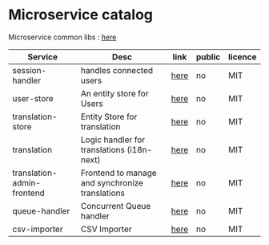 # Microservice catalog



Microservice common libs : [here](https://github.com/FDT2k/microservice-common-libs)



| Service |Desc| link | public | licence |
|--|--|--| -- | -- |
| session-handler| handles connected users | [here](https://github.com/FDT2k/gka-microservice-session) | no | MIT |
| user-store | An entity store for Users | [here]([https://github.com/FDT2k/gka-microservice-user-store) | no | MIT |
| translation-store | Entity Store for translation  | [here](https://github.com/FDT2k/gka-microservice-user-store) | no | MIT |
| translation | Logic handler for translations (i18n-next) | [here](https://github.com/FDT2k/gka-microservice-user-store) | no | MIT |
| translation-admin-frontend | Frontend to manage and synchronize translations | [here](https://github.com/FDT2k/gka-microservice-user-store) | no | MIT |
| queue-handler| Concurrent Queue handler | [here](https://github.com/FDT2k/microservice-queue-handler) | no | MIT |
| csv-importer| CSV Importer | [here](https://github.com/FDT2k/microservice-csv-importer/blob/master/src/service.js) | no | MIT |

